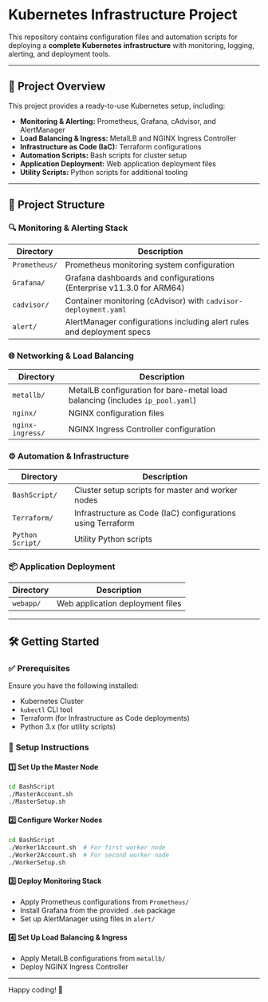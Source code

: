 # Kubernetes Infrastructure Project

This repository contains configuration files and automation scripts for deploying a **complete Kubernetes infrastructure** with monitoring, logging, alerting, and deployment tools.

---

## 🚀 Project Overview
This project provides a ready-to-use Kubernetes setup, including:
- **Monitoring & Alerting:** Prometheus, Grafana, cAdvisor, and AlertManager
- **Load Balancing & Ingress:** MetalLB and NGINX Ingress Controller
- **Infrastructure as Code (IaC):** Terraform configurations
- **Automation Scripts:** Bash scripts for cluster setup
- **Application Deployment:** Web application deployment files
- **Utility Scripts:** Python scripts for additional tooling

---

## 📂 Project Structure

### 🔍 **Monitoring & Alerting Stack**
| Directory          | Description |
|-------------------|-------------|
| `Prometheus/`      | Prometheus monitoring system configuration |
| `Grafana/`         | Grafana dashboards and configurations (Enterprise v11.3.0 for ARM64) |
| `cadvisor/`        | Container monitoring (cAdvisor) with `cadvisor-deployment.yaml` |
| `alert/`           | AlertManager configurations including alert rules and deployment specs |

### 🌐 **Networking & Load Balancing**
| Directory          | Description |
|-------------------|-------------|
| `metallb/`        | MetalLB configuration for bare-metal load balancing (includes `ip_pool.yaml`) |
| `nginx/`          | NGINX configuration files |
| `nginx-ingress/`  | NGINX Ingress Controller configuration |

### ⚙️ **Automation & Infrastructure**
| Directory          | Description |
|-------------------|-------------|
| `BashScript/`     | Cluster setup scripts for master and worker nodes |
| `Terraform/`      | Infrastructure as Code (IaC) configurations using Terraform |
| `Python Script/`  | Utility Python scripts |

### 📦 **Application Deployment**
| Directory          | Description |
|-------------------|-------------|
| `webapp/`         | Web application deployment files |

---

## 🛠️ Getting Started

### ✅ **Prerequisites**
Ensure you have the following installed:
- Kubernetes Cluster
- `kubectl` CLI tool
- Terraform (for Infrastructure as Code deployments)
- Python 3.x (for utility scripts)

### 🚀 **Setup Instructions**
#### 1️⃣ Set Up the Master Node
```bash
cd BashScript
./MasterAccount.sh
./MasterSetup.sh
```
#### 2️⃣ Configure Worker Nodes
```bash
cd BashScript
./Worker1Account.sh  # For first worker node
./Worker2Account.sh  # For second worker node
./WorkerSetup.sh
```
#### 3️⃣ Deploy Monitoring Stack
- Apply Prometheus configurations from `Prometheus/`
- Install Grafana from the provided `.deb` package
- Set up AlertManager using files in `alert/`

#### 4️⃣ Set Up Load Balancing & Ingress
- Apply MetalLB configurations from `metallb/`
- Deploy NGINX Ingress Controller

---

Happy coding! 🚀

